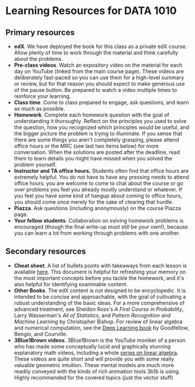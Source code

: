 
# Learning Resources for DATA 1010

## Primary resources

* **edX**. We have deployed the book for this class as a private edX course. Allow plenty of time to work through the material and think carefully about the problems. 
* **Pre-class videos**. Watch an expository video on the material for each day on YouTube (linked from the main course page). These videos are deliberately fast-paced so you can use them for a high-level summary or review, but for that reason you should expect to make generous use of the pause button. Be prepared to watch a video multiple times to reinforce your learning. 
* **Class time**. Come to class prepared to engage, ask questions, and learn as much as possible.
* **Homework**. Complete each homework question with the goal of understanding it thoroughly. Reflect on the principles you used to solve the question, how you recognized which principles would be useful, and the bigger picture the problem is trying to illuminate. If you sense that there are some things you aren't completely grasping, please attend office hours or the MRC (see last two items below) for more conversation. When the solutions are posted after the deadline, read them to learn details you might have missed when you solved the problem yourself. 
* **Instructor and TA office hours.** Students often find that office hours are extremely helpful. You do not have to have any pressing needs to attend office hours: you are welcome to come to chat about the course or go over problems you feel you already mostly understand or whatever. If you feel you have some kind of hangup about coming to office hours, you should come once merely for the sake of clearing that hurdle.
* **Piazza**. Ask questions (including anonymously) on the course Piazza page. 
* **Your fellow students**. Collaboration on solving homework problems is encouraged (though the final write-up must still be your own!), because you can learn a lot from working through problems with one another.

## Secondary resources

* **Cheat sheet**. A list of bullets points with takeaways from each lesson is available [here](../pdf/data1010-cheatsheet.pdf). This document is helpful for refreshing your memory on the most important concepts before you tackle the homework, and it's also helpful for identifying examinable content.
* **Other Books**. The edX content is _not_ designed to be encyclopedic. It is intended to be concise and approachable, with the goal of cultivating a robust understanding of the basic ideas. For a more comprehensive of advanced treatment, see Sheldon Ross's *A First Course in Probability*, Larry Wasserman's _All of Statistics_, and _Pattern Recognition and Machine Learning_ by Christopher Bishop. For review of linear algebra and numerical computation, see the [Deep Learning book](https://www.deeplearningbook.org) by Goodfellow, Bengio, and Courville. 
* **3Blue1Brown videos**. 3Blue1Brown is the YouTube moniker of a person who has made some conceptually lucid and graphically stunning explanatory math videos, including a whole [series on linear algebra](https://www.youtube.com/playlist?list=PLZHQObOWTQDPD3MizzM2xVFitgF8hE_ab). These videos are quite short and will provide you with some really valuable geometric intuition. These mental models are much more readily conveyed with the kinds of rich animation tools 3b1b is using. Highly recommended for the covered topics (just the vector stuff)
